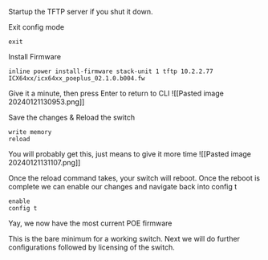 Startup the TFTP server if you shut it down.

Exit config mode
```
exit
```

Install Firmware
```
inline power install-firmware stack-unit 1 tftp 10.2.2.77 ICX64xx/icx64xx_poeplus_02.1.0.b004.fw
```

Give it a minute, then press Enter to return to CLI
![[Pasted image 20240121130953.png]]

Save the changes & Reload the switch
```
write memory
reload
```

You will probably get this, just means to give it more time
![[Pasted image 20240121131107.png]]

Once the reload command takes, your switch will reboot.  Once the reboot is complete we can enable our changes and navigate back into config t
```
enable
config t
```

Yay, we now have the most current POE firmware


This is the bare minimum for a working switch.  Next we will do further configurations followed by licensing of the switch.


